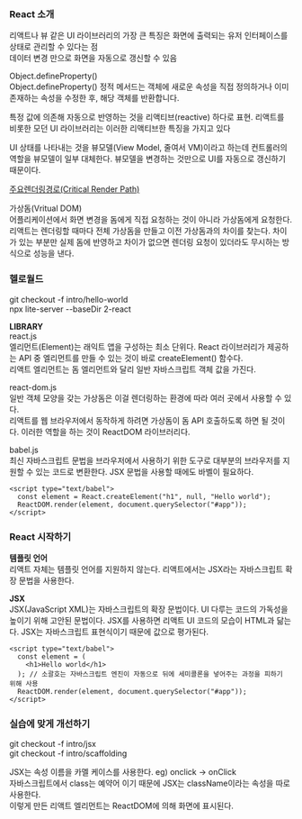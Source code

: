 ### React 소개
리액트나 뷰 같은 UI 라이브러리의 가장 큰 특징은
화면에 출력되는 유저 인터페이스를 상태로 관리할 수 있다는 점  
데이터 변경 만으로 화면을 자동으로 갱신할 수 있음  

Object.defineProperty()  
Object.defineProperty() 정적 메서드는 객체에 새로운 속성을 직접 정의하거나 
이미 존재하는 속성을 수정한 후, 해당 객체를 반환합니다.

특정 값에 의존해 자동으로 반영하는 것을 리액티브(reactive) 하다로 표현. 
리액트를 비롯한 모던 UI 라이브러리는 이러한 리액티브한 특징을 가지고 있다  

UI 상태를 나타내는 것을 뷰모델(View Model, 줄여서 VM)이라고 하는데 컨트롤러의 역할을 뷰모델이 일부 대체한다. 
뷰모델을 변경하는 것만으로 UI를 자동으로 갱신하기 때문이다.

[주요렌더링경로(Critical Render Path)](https://developers.google.com/web/fundamentals/performance/critical-rendering-path?hl=ko)

가상돔(Vritual DOM)  
어플리케이션에서 화면 변경을 돔에게 직접 요청하는 것이 아니라 가상돔에게 요청한다. 
리액트는 렌더링할 때마다 전체 가상돔을 만들고 이전 가상돔과의 차이를 찾는다. 
차이가 있는 부분만 실제 돔에 반영하고 차이가 없으면 렌더링 요청이 있더라도 무시하는 방식으로 성능을 낸다.

### 헬로월드
git checkout -f intro/hello-world  
npx lite-server --baseDir 2-react  

**LIBRARY**   
react.js  
엘리먼트(Element)는 래익트 앱을 구성하는 최소 단위다. 
React 라이브러리가 제공하는 API 중 엘리먼트를 만들 수 있는 것이 바로 createElement() 함수다.   
리액트 엘리먼트는 돔 엘리먼트와 달리 일반 자바스크립트 객체 값을 가진다.  

react-dom.js  
일반 객체 모양을 갖는 가상돔은 이걸 렌더링하는 환경에 따라 여러 곳에서 사용할 수 있다.  
리액트를 웹 브라우저에서 동작하게 하려면 가상돔이 돔 API 호출하도록 하면 될 것이다. 
이러한 역할을 하는 것이 ReactDOM 라이브러리다.

babel.js  
최신 자바스크립트 문법을 브라우저에서 사용하기 위한 도구로 대부분의 브라우저를 지원할 수 있는 코드로 변환한다. 
JSX 문법을 사용할 때에도 바벨이 필요하다.

```
<script type="text/babel">
  const element = React.createElement("h1", null, "Hello world");
  ReactDOM.render(element, document.querySelector("#app"));
</script>
```

### React 시작하기
**템플릿 언어**  
리액트 자체는 템플릿 언어를 지원하지 않는다.
리액트에서는 JSX라는 자바스크립트 확장 문법을 사용한다.

**JSX**  
JSX(JavaScript XML)는 자바스크립트의 확장 문법이다. 
UI 다루는 코드의 가독성을 높이기 위해 고안된 문법이다.
JSX를 사용하면 리액트 UI 코드의 모습이 HTML과 닮는다. 
JSX는 자바스크립트 표현식이기 때문에 값으로 평가된다.

```
<script type="text/babel">
  const element = (
    <h1>Hello world</h1>
  ); // 소괄호는 자바스크립트 엔진이 자동으로 뒤에 세미콜론을 넣어주는 과정을 피하기 위해 사용
  ReactDOM.render(element, document.querySelector("#app"));
</script>
```
 
### 실습에 맞게 개선하기
git checkout -f intro/jsx  
git checkout -f intro/scaffolding  
 
JSX는 속성 이름을 카멜 케이스를 사용한다. eg) onclick -> onClick  
자바스크립트에서 class는 예약어 이기 때문에 JSX는 className이라는 속성을 따로 사용한다.  
이렇게 만든 리액트 엘리먼트는 ReactDOM에 의해 화면에 표시된다.
 